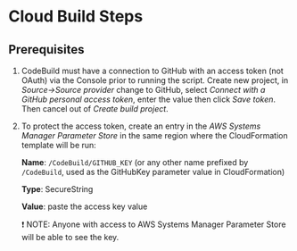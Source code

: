 # Cloud Build Steps

## Prerequisites

1. CodeBuild must have a connection to GitHub with an access token (not OAuth) via the Console prior to running the script. Create new project, in *Source->Source provider* change to GitHub, select *Connect with a GitHub personal access token*, enter the value then click *Save token*. Then cancel out of *Create build project*.

1. To protect the access token, create an entry in the *AWS Systems Manager Parameter Store* in the same region where the CloudFormation template will be run:

   **Name**: `/CodeBuild/GITHUB_KEY` (or any other name prefixed by `/CodeBuild`, used as the GitHubKey parameter value in CloudFormation)

   **Type**: SecureString

   **Value**: paste the access key value

   :exclamation: NOTE: Anyone with access to AWS Systems Manager Parameter Store will be able to see the key.